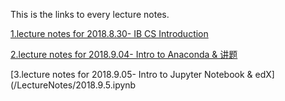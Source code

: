 This is the links to every lecture notes.

[1.lecture notes for 2018.8.30- IB CS Introduction](/LectureNotes/2018.8.30.md)

[2.lecture notes for 2018.9.04- Intro to Anaconda & 讲题](/LectureNotes/2018.9.4.md)

[3.lecture notes for 2018.9.05- Intro to Jupyter Notebook & edX](/LectureNotes/2018.9.5.ipynb
